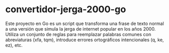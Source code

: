 # convertidor-jerga-2000-go
Este proyecto en Go es un script que transforma una frase de texto normal a una versión que simula la jerga de internet popular en los años 2000. Utiliza un conjunto de reglas para reemplazar palabras comunes con abreviaturas (xfa, tqm), introduce errores ortográficos intencionales (q, ke, ez), etc.
